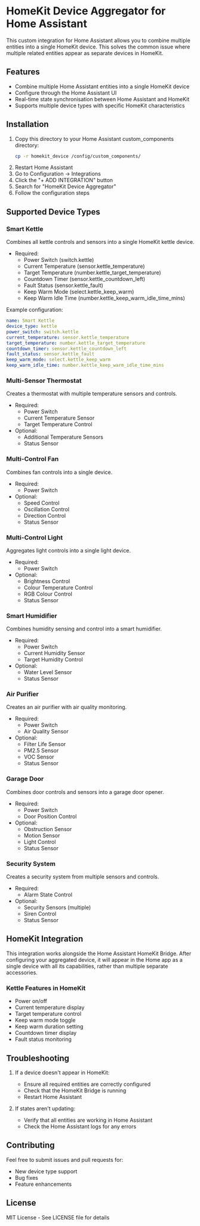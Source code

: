 # HomeKit Device Aggregator for Home Assistant

This custom integration for Home Assistant allows you to combine multiple entities into a single HomeKit device. This solves the common issue where multiple related entities appear as separate devices in HomeKit.

## Features

- Combine multiple Home Assistant entities into a single HomeKit device
- Configure through the Home Assistant UI
- Real-time state synchronisation between Home Assistant and HomeKit
- Supports multiple device types with specific HomeKit characteristics

## Installation

1. Copy this directory to your Home Assistant custom_components directory:
   ```bash
   cp -r homekit_device /config/custom_components/
   ```
2. Restart Home Assistant
3. Go to Configuration -> Integrations
4. Click the "+ ADD INTEGRATION" button
5. Search for "HomeKit Device Aggregator"
6. Follow the configuration steps

## Supported Device Types

### Smart Kettle

Combines all kettle controls and sensors into a single HomeKit kettle device.

- Required:
  - Power Switch (switch.kettle)
  - Current Temperature (sensor.kettle_temperature)
  - Target Temperature (number.kettle_target_temperature)
  - Countdown Timer (sensor.kettle_countdown_left)
  - Fault Status (sensor.kettle_fault)
  - Keep Warm Mode (select.kettle_keep_warm)
  - Keep Warm Idle Time (number.kettle_keep_warm_idle_time_mins)

Example configuration:
```yaml
name: Smart Kettle
device_type: kettle
power_switch: switch.kettle
current_temperature: sensor.kettle_temperature
target_temperature: number.kettle_target_temperature
countdown_timer: sensor.kettle_countdown_left
fault_status: sensor.kettle_fault
keep_warm_mode: select.kettle_keep_warm
keep_warm_idle_time: number.kettle_keep_warm_idle_time_mins
```

### Multi-Sensor Thermostat

Creates a thermostat with multiple temperature sensors and controls.

- Required:
  - Power Switch
  - Current Temperature Sensor
  - Target Temperature Control
- Optional:
  - Additional Temperature Sensors
  - Status Sensor

### Multi-Control Fan

Combines fan controls into a single device.

- Required:
  - Power Switch
- Optional:
  - Speed Control
  - Oscillation Control
  - Direction Control
  - Status Sensor

### Multi-Control Light

Aggregates light controls into a single light device.

- Required:
  - Power Switch
- Optional:
  - Brightness Control
  - Colour Temperature Control
  - RGB Colour Control
  - Status Sensor

### Smart Humidifier

Combines humidity sensing and control into a smart humidifier.

- Required:
  - Power Switch
  - Current Humidity Sensor
  - Target Humidity Control
- Optional:
  - Water Level Sensor
  - Status Sensor

### Air Purifier

Creates an air purifier with air quality monitoring.

- Required:
  - Power Switch
  - Air Quality Sensor
- Optional:
  - Filter Life Sensor
  - PM2.5 Sensor
  - VOC Sensor
  - Status Sensor

### Garage Door

Combines door controls and sensors into a garage door opener.

- Required:
  - Power Switch
  - Door Position Control
- Optional:
  - Obstruction Sensor
  - Motion Sensor
  - Light Control
  - Status Sensor

### Security System

Creates a security system from multiple sensors and controls.

- Required:
  - Alarm State Control
- Optional:
  - Security Sensors (multiple)
  - Siren Control
  - Status Sensor

## HomeKit Integration

This integration works alongside the Home Assistant HomeKit Bridge. After configuring your aggregated device, it will appear in the Home app as a single device with all its capabilities, rather than multiple separate accessories.

### Kettle Features in HomeKit

- Power on/off
- Current temperature display
- Target temperature control
- Keep warm mode toggle
- Keep warm duration setting
- Countdown timer display
- Fault status monitoring

## Troubleshooting

1. If a device doesn't appear in HomeKit:
   - Ensure all required entities are correctly configured
   - Check that the HomeKit Bridge is running
   - Restart Home Assistant

2. If states aren't updating:
   - Verify that all entities are working in Home Assistant
   - Check the Home Assistant logs for any errors

## Contributing

Feel free to submit issues and pull requests for:

- New device type support
- Bug fixes
- Feature enhancements

## License

MIT License - See LICENSE file for details
